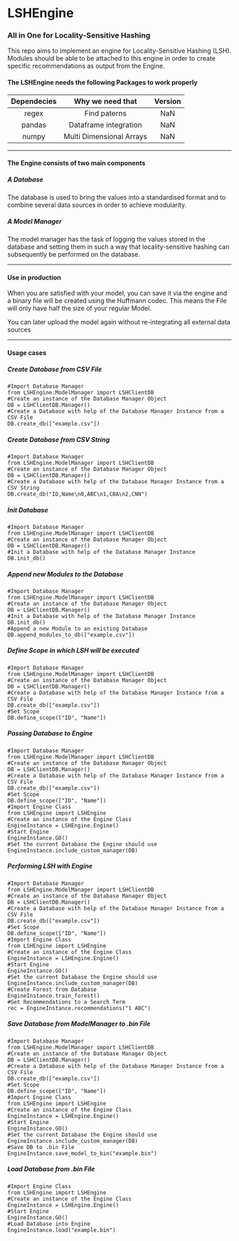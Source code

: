 # LSHEngine 
<h3>All in One for Locality-Sensitive Hashing</h3>

This repo aims to implement an engine for Locality-Sensitive Hashing (LSH). Modules should be able to be attached to this engine in order to create specific recommendations as output from the Engine.

#### The LSHEngine needs the following Packages to work properly
| Dependecies | Why we need that          | Version |
| :---:       |    :----:                 |  :---:  |
| regex       | Find paterns              | NaN     |
| pandas      | Dataframe integration     | NaN     |
| numpy       | Multi Dimensional Arrays  | NaN     |
<hr/>

#### The Engine consists of two main components

<h5>A Database</h5>
The database is used to bring the values into a standardised format and to combine several data sources in order to achieve modularity.

<h5>A Model Manager</h5>

The model manager has the task of logging the values stored in the database and setting them in such a way that locality-sensitive hashing can subsequently be performed on the database.
<hr/>

#### Use in production

When you are satisfied with your model, you can save it via the engine and a binary file will be created using the Huffmann codec. This means the File will only have half the size of your regular Model. 

You can later upload the model again without re-integrating all external data sources 
<hr>

#### Usage cases

<h5>Create Database from CSV File</h5>
    
    #Import Database Manager
    from LSHEngine.ModelManager import LSHClientDB
    #Create an instance of the Database Manager Object
    DB = LSHClientDB.Manager()
    #Create a Database with help of the Database Manager Instance from a CSV File
    DB.create_db(["example.csv"])
    
<h5>Create Database from CSV String</h5>

    #Import Database Manager
    from LSHEngine.ModelManager import LSHClientDB
    #Create an instance of the Database Manager Object
    DB = LSHClientDB.Manager()
    #Create a Database with help of the Database Manager Instance from a CSV String
    DB.create_db("ID,Name\n0,ABC\n1,CBA\n2,CNN")
    
 <h5>Init Database</h5>
    
    #Import Database Manager
    from LSHEngine.ModelManager import LSHClientDB
    #Create an instance of the Database Manager Object
    DB = LSHClientDB.Manager()
    #Init a Database with help of the Database Manager Instance
    DB.init_db()
    
<h5>Append new Modules to the Database</h5>

    #Import Database Manager
    from LSHEngine.ModelManager import LSHClientDB
    #Create an instance of the Database Manager Object
    DB = LSHClientDB.Manager()
    #Init a Database with help of the Database Manager Instance
    DB.init_db()
    #Append a new Module to an existing Database
    DB.append_modules_to_db(["example.csv"])
    
<h5>Define Scope in which LSH will be executed</h5>

    #Import Database Manager
    from LSHEngine.ModelManager import LSHClientDB
    #Create an instance of the Database Manager Object
    DB = LSHClientDB.Manager()
    #Create a Database with help of the Database Manager Instance from a CSV File
    DB.create_db(["example.csv"])
    #Set Scope
    DB.define_scope(["ID", "Name"])

<h5>Passing Database to Engine</h5>

    #Import Database Manager
    from LSHEngine.ModelManager import LSHClientDB
    #Create an instance of the Database Manager Object
    DB = LSHClientDB.Manager()
    #Create a Database with help of the Database Manager Instance from a CSV File
    DB.create_db(["example.csv"])
    #Set Scope
    DB.define_scope(["ID", "Name"])
    #Import Engine Class
    from LSHEngine import LSHEngine
    #Create an instance of the Engine Class
    EngineInstance = LSHEngine.Engine()
    #Start Engine
    EngineInstance.GO()
    #Set the current Database the Engine should use
    EngineInstance.include_custom_manager(DB)

<h5>Performing LSH with Engine</h5>

    #Import Database Manager
    from LSHEngine.ModelManager import LSHClientDB
    #Create an instance of the Database Manager Object
    DB = LSHClientDB.Manager()
    #Create a Database with help of the Database Manager Instance from a CSV File
    DB.create_db(["example.csv"])
    #Set Scope
    DB.define_scope(["ID", "Name"])
    #Import Engine Class
    from LSHEngine import LSHEngine
    #Create an instance of the Engine Class
    EngineInstance = LSHEngine.Engine()
    #Start Engine
    EngineInstance.GO()
    #Set the current Database the Engine should use
    EngineInstance.include_custom_manager(DB)
    #Create Forest from Database
    EngineInstance.train_forest()
    #Get Recommendations to a Search Term
    rec = EngineInstance.recommendations("1 ABC")

<h5>Save Database from ModelManager to .bin File</h5>

    #Import Database Manager
    from LSHEngine.ModelManager import LSHClientDB
    #Create an instance of the Database Manager Object
    DB = LSHClientDB.Manager()
    #Create a Database with help of the Database Manager Instance from a CSV File
    DB.create_db(["example.csv"])
    #Set Scope
    DB.define_scope(["ID", "Name"])
    #Import Engine Class
    from LSHEngine import LSHEngine
    #Create an instance of the Engine Class
    EngineInstance = LSHEngine.Engine()
    #Start Engine
    EngineInstance.GO()
    #Set the current Database the Engine should use
    EngineInstance.include_custom_manager(DB)
    #Save DB to .bin File
    EngineInstance.save_model_to_bin("example.bin")

<h5>Load Database from .bin File</h5>

    #Import Engine Class
    from LSHEngine import LSHEngine
    #Create an instance of the Engine Class
    EngineInstance = LSHEngine.Engine()
    #Start Engine
    EngineInstance.GO()
    #Load Database into Engine
    EngineInstance.load("example.bin")